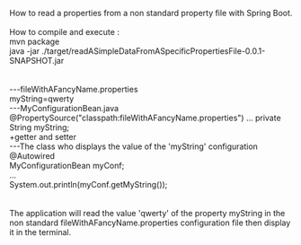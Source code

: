 How to read a properties from a non standard property file with Spring Boot.<br/>
<br/>
How to compile and execute :<br/>
mvn package<br/>
java -jar ./target/readASimpleDataFromASpecificPropertiesFile-0.0.1-SNAPSHOT.jar<br/>
<br/>
<br/>
---fileWithAFancyName.properties<br/>
myString=qwerty<br/>
---MyConfigurationBean.java<br/>
@PropertySource("classpath:fileWithAFancyName.properties")
...
private String myString;<br/>
+getter and setter<br/>
---The class who displays the value of the 'myString' configuration<br/>
@Autowired<br/>
MyConfigurationBean myConf;<br/>
...<br/>
System.out.println(myConf.getMyString());<br/>
<br/>
<br/>
The application will read the value 'qwerty' of the property myString in the non standard fileWithAFancyName.properties configuration file then display it in the terminal.<br/>


